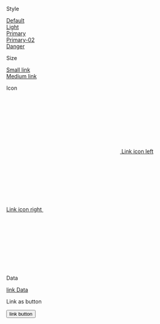 <showHtml>
  <p class="subtitle">Style</p>
  <a class="mc-link" href="#"> Default </a>
  <br>
  <a class="mc-link mc-link--light bg-dark" href="#"> Light </a>
  <br>
  <a class="mc-link mc-link--primary" href="#"> Primary </a>
  <br>
  <a class="mc-link mc-link--primary-02" href="#"> Primary-02 </a>
  <br>
  <a class="mc-link mc-link--danger" href="#"> Danger </a>
  <p class="subtitle">Size</p>
  <a class="mc-link mc-link--s" href="#"> Small link </a>
  <br>
  <a class="mc-link mc-link--m" href="#"> Medium link </a>
  <p class="subtitle">Icon</p>
  <a class="mc-link" href="#"> <svg class="ku-icon-24 mc-link__icon mc-link__icon--left"><use href="#Media_Camera_24px"></use></svg> Link icon left </a>
  <br>
  <a class="mc-link" href="#"> Link icon right <svg class="ku-icon-24 mc-link__icon mc-link__icon--right"><use href="#Media_Camera_24px"></use></svg> </a>
  <br>
  <a class="mc-link mc-link--primary" href="#"> <svg class="ku-icon-24 mc-link__icon mc-link__icon--right"><use href="#Media_Camera_24px"></use></svg> </a>
  <p class="subtitle">Data</p>
  <a class="mc-link" data-cerberus="BTN_addtocart" href="#" data-toto="toto"> link Data </a>
  <p class="subtitle">Link as button</p>
  <button class="mc-link" type="button"> link button </button>
</showHtml>

<style lang="scss" scoped>
@import 'node_modules/integration-web-core--socle/css/assets/sass/_common/01-setting-tools/_all-settings';

</style>
